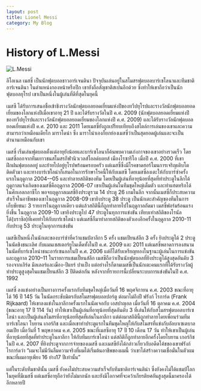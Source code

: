 ```yaml
---
layout: post
title: Lionel Messi
category: My Blog
---
```

# History of L.Messi

![L.Messi](http://images.performgroup.com/di/library/GOAL/f8/c0/lionel-messi-barcelona_1jyd2rs27hmpp1v3t90snpvkbl.jpg?t=-283775795)

  ลีโอเนล เมสซี่ เป็นนักฟุตบอลชาวอาร์เจนตินา ปัจจุบันเล่นอยู่ในสโมสรฟุตบอลบาร์เซโลนาและทีมชาติอาร์เจนตินา ในตำแหน่งกองหน้าหรือปีก เขายังถือสัญชาติสเปนอีกด้วย ซึ่งทำให้เขาถือว่าเป็นนักฟุตบอลยุโรป เขาเป็นหนึ่งในผู้เล่นที่ดีที่สุดในยุคนี้

  เมสซี ได้รับการเสนอชื่อเข้าชิงรางวัลนักฟุตบอลยอดเยี่ยมแห่งปีของทวีปยุโรปและรางวัลนักฟุตบอลยอดเยี่ยมของโลกแห่งปีเมื่อเขาอายุ 21 ปี และได้รับรางวัลในปี ค.ศ. 2009 (นักฟุตบอลยอดเยี่ยมแห่งปีของทวีปยุโรปและรางวัลนักฟุตบอลยอดเยี่ยมของโลกแห่งปี ค.ศ. 2009) และได้รับรางวัลนักฟุตบอลยอดเยี่ยมแห่งปี ค.ศ. 2010 และ 2011 โดยเมสซี่ยังถูกเปรียบเทียบถึงสไตล์การเล่นของเขาและความสามารถว่าเหมือนเดียโก มาราโดน่า ซึ่ง มาราโน่าเองก็ยกย่องเมสซี่ว่าเป็นสุดยอดผู้เล่นและจะเป็นตำนานเหมือนกับเขา

  เมสซี่ เริ่มเล่นฟุตบอลตั้งแต่อายุยังน้อยและบาร์เซโลนาก็ค้นพบความเก่งกาจของเขาอย่างรวดเร็ว โดยเมสซี่ออกจากทีมเยาวชนสโมสรกีฬานิวเวลส์โอลด์บอยส์ เมืองโรซารีโอ เมื่อปี ค.ศ. 2000 ที่เขาฝึกฝนฟุตบอลอยู่ และย้ายไปอยู่ยุโรปพร้อมครอบครัว แต่เมสซี่ซึ่งมีโรคขาดฮอร์โมนการเจริญเติบโตติดตัวมา และทางบาร์เซโลน่าก็เสนอในการรักษาโรคนี้ให้กับเมสซี โดยเมสซี่ลงเตะให้กับบาร์ซ่าครั้งแรกในฤดูกาล 2004-–05 และทำลายสถิติของทีม โดยเป็นผู้เล่นที่อายุน้อยที่สุดที่ทำประตูในลีกได้ ฤดูกาลแจ้งเกิดของเมสซี่คือฤดูกาล 2006-07 เขาเป็นผู้เล่นในทีมชุดใหญ่เต็มตัว และทำแฮตทริกได้ในศึกเอลกลาซีโก พอจบฤดูกาลเมสซี่ยิงประตูรวม 14 ประตู 26 เกมในลีก จากนั้นเมสซี่ก็ประสบความสำเร็จในอาชีพของเขาในฤดูกาล 2008-09 เขายิงประตู 38 ประตู เป็นนักเตะสำคัญของทีมในการเก็บชัยชนะ 3 รายการในฤดูกาลเดียว แต่แล้วสถิตินี้ก็ถูกทำลายไปในฤดูกาลถัดมา เมสซี่ฟอร์มร้อนแรงยิ่งขึ้น ในฤดูกาล 2009-10 เขายิงประตูไป 47 ประตูในทุกการแข่งขัน เทียบเท่าสถิติของโรนัลโด้(บราซิล)ที่เคยทำให้กับบาร์เซโลน่า แต่เมสซี่ก็มาทำลายสถิติของตัวเองอีกครั้งในฤดูกาล 2010-11 กับประตู 53 ประตูในทุกการแข่งขัน

  เมสซีเป็นหนึ่งในนักเตะของบาร์ซ่าที่คว้าแชมป์ลาลีกา 5 ครั้ง แชมเปียนส์ลีก 3 ครั้ง ยิงประตูได้ 2 ประตูในนัดชิงชนะเลิศ กับแมนเชสเตอร์ยูไนเต็ดทั้งในปี ค.ศ. 2009 และ 2011 แต่เมสซี่พลาดการลงสนามในนัดที่บาร์เซโลน่าชนะอาร์เซนอลในปี ค.ศ. 2006 แต่ก็ได้รับเหรียญทองในฐานะผู้เล่นในการแข่งขัน และฤดูกาล 2010–11 ในรายการแชมเปี้ยนส์ลีก เมสซีถือว่าเป็นนักฟุตบอลที่ยิงประตูได้สูงสุดอันดับ 3 รองจากเกิร์ด มึลเลอร์และฌ็อง-ปีแยร์ ปาแป็ง แต่อย่างไรก็ตามเมสซี่เป็นนักเตะคนแรกที่ได้รับรางวัลผู้ทำประตูสูงสุดในแชมเปี้ยนส์ลีก 3 ปีติดต่อกัน หลังจากที่รายการนี้เปลี่ยนระบบการแข่งขันในปี ค.ศ. 1992

  เมสซี่ ลงแข่งอย่างเป็นทางการครั้งแรกกับทีมชุดใหญ่เมื่อวันที่ 16 พฤศจิกายน ค.ศ. 2003 ขณะที่อายุได้ 16 ปี 145 วัน ในนัดกระชับมิตรกับสโมสรฟุตบอลปอร์ตู ต่อมาไม่ถึงปี ฟรังก์ ไรการ์ด (Frank Rijkaard) ให้เขาลงแข่งในลาลีกาครั้งแรกในนัดเจอกับ เอสปาญอล เมื่อวันที่ 16 ตุลาคม ค.ศ. 2004 (ขณะอายุ 17 ปี 114 วัน) ทำให้เขาเป็นผู้เล่นที่อายุน้อยที่สุดอันดับ 3 ที่เล่นให้กับสโมสรฟุตบอลบาร์เซโลน่า และเป็นผู้เล่นสโมสรที่อายุน้อยที่สุดที่เล่นในลาลีกา แต่ต่อมาสถิตินี้ถูกทำลายโดยเพื่อนร่วมทีมบาร์เซโลนา โบยาน เกอร์กิช และเมื่อเขาทำประตูแรกในทีมชุดใหญ่ให้กับสโมสรที่แข่งกับอัลบาเซเตบาลอมเปีย เมื่อวันที่ 1 พฤษภาคม ค.ศ. 2005 ขณะที่เมสซีอายุ 17 ปี 10 เดือน 17 วัน ทำให้เขาเป็นผู้เล่นที่อายุน้อยที่สุดที่ทำประตูในลาลีกา ให้กับทีมบาร์เซโลน่า แต่สถิติก็ถูกทำลายอีกครั้งโดยโบยาน เกอร์กิชในปี ค.ศ. 2007 ที่ยิงประตูจากการจ่ายของเมสซี และเมสซียังได้กล่าวเกี่ยวกับอดีตโค้ชของเขาฟรังก์ ไรการ์ดว่า “ผมจะไม่มีวันลืมความจริงที่ผมได้เริ่มต้นอาชีพของผมนี้ ว่าเขาได้สร้างความเชื่อมั่นในตัวผม ขณะที่ผมอายุเพียง 16 ย่าง17 ปีเท่านั้น”

  แต่ในระดับทีมชาตินั้น เมสซี่ ยังคงไม่ประสบความสำเร็จกับทีมชาติอาร์เจนติน่า ซึ่งยังคงไม่ได้แชมป์โลกในยุคที่มีเมสซี่ แต่เมสซี่อายุถือว่ายังไม่มากนัก และยังมีโอกาศที่จะคว้าเกียรติยศอันสูงสุดนี้มาครองได้อีกหลายปี
